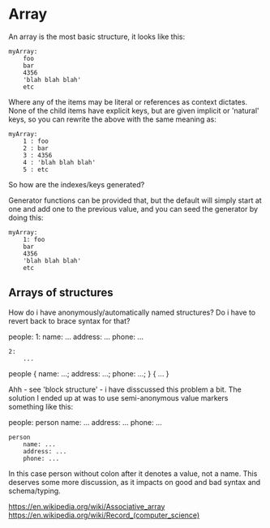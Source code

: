 
Array
=====

An array is the most basic structure, it looks like this:

	myArray:
		foo
		bar
		4356
		'blah blah blah'
		etc


Where any of the items may be literal or references as context dictates.
None of the child items have explicit keys, but are given implicit or 'natural' keys, so you can rewrite the above with the same meaning as:

	myArray:
		1 : foo
		2 : bar
		3 : 4356
		4 : 'blah blah blah'
		5 : etc


So how are the indexes/keys generated?

Generator functions can be provided that, but the default will simply start at one and add one to the previous value, and you can seed the generator by doing this:

	myArray:
		1: foo
		bar
		4356
		'blah blah blah'
		etc




Arrays of structures
--------------------

How do i have anonymously/automatically named structures?
Do i have to revert back to brace syntax for that?

people:
	1:
		name: ...
		address: ...
		phone: ...

	2:
		...

people
	{
		name: ...;
		address: ...;
		phone: ...;
	}
	{
		...
	}

Ahh - see 'block structure' - i have disscussed this problem a bit.
The solution I ended up at was to use semi-anonymous value markers something like this:

people:
	person
		name: ...
		address: ...
		phone: ...

	person
		name: ...
		address: ...
		phone: ...


In this case person without colon after it denotes a value, not a name.
This deserves some more discussion, as it impacts on good and bad syntax and schema/typing.




https://en.wikipedia.org/wiki/Associative_array
https://en.wikipedia.org/wiki/Record_(computer_science)
